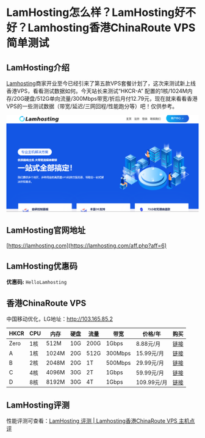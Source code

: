 # LamHosting怎么样？LamHosting好不好？Lamhosting香港ChinaRoute VPS简单测试

## LamHosting介绍
[Lamhosting](https://lamhosting.com/aff.php?aff=6)商家开业至今已经引来了第五款VPS套餐计划了，这次来测试新上线香港VPS，看看测试数据如何。今天站长来测试“HKCR-A” 配置的1核/1024M内存/20G硬盘/512G单向流量/300Mbps带宽/折后月付12.79元，现在就来看看香港VPS的一些测试数据（带宽/延迟/三网回程/性能跑分等）吧！仅供参考。

![image](lamhostingGit.png)

## LamHosting官网地址
[https://lamhosting.com](https://lamhosting.com/aff.php?aff=6)

## LamHosting优惠码
**优惠码:** `HelloLamhosting`

## 香港ChinaRoute VPS
中国移动优化，LG地址：http://103.165.85.2

| HKCR  | CPU | 内存  | 硬盘  | 流量   | 带宽  | 价格/年     | 购买        |
|-------|------|-------|-------|--------|-------|------------|------------------|
| Zero | 1核  | 512M  | 10G   | 200G   | 1Gbps   | 8.88元/月     | [链接](https://lamhosting.com/aff.php?aff=6) |
| A | 1核  | 1024M    | 20G   | 512G   | 300Mbps   | 15.99元/月   | [链接](https://lamhosting.com/aff.php?aff=6) |
| B | 2核  | 2048M    | 20G   | 1T   | 500Mbps   | 29.99元/月	 | [链接](https://lamhosting.com/aff.php?aff=6) |
| C | 4核  | 4096M    | 30G  | 2T   | 1Gbps   | 59.99元/月 | [链接](https://lamhosting.com/aff.php?aff=6) |
| D | 8核  | 8192M    | 30G  | 4T   | 1Gbps  | 109.99元/月 | [链接](https://lamhosting.com/aff.php?aff=6) |

## LamHosting评测

性能评测可查看：[LamHosting 评测 | Lamhosting香港ChinaRoute VPS 主机点评](https://www.zhujidianping.com/20240731-lamhosting-hkcr-test/)


